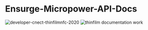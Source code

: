 # Ensurge-Micropower-API-Docs

![developer-cnect-thinfilmnfc-2020](https://user-images.githubusercontent.com/20115216/155681599-550faed5-a0cf-462e-a3d0-075114a2d13c.png)
![thinfilm documentation work](https://user-images.githubusercontent.com/20115216/155681545-708fcedd-223e-4d46-910d-9c0a08e00c64.png)
